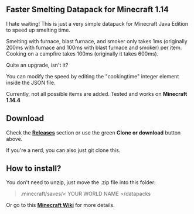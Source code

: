 ## Faster Smelting Datapack for Minecraft 1.14

I hate waiting! This is just a very simple datapack for Minecraft Java Edition to speed up smelting time.

Smelting with furnace, blast furnace, and smoker only takes 1ms (originally 200ms with furnace and 100ms with blast furnace and smoker) per item.
Cooking on a campfire takes 100ms (originally it takes 600ms).

Quite an upgrade, isn't it?

You can modify the speed by editing the "cookingtime" integer element inside the JSON file.

Currently, not all possible items are added.
Tested and works on **Minecraft 1.14.4**

## Download

Check the [**Releases**](https://github.com/prastya28/faster-smelting-datapack/releases) section or use the green **Clone or download** button above.

If you're a nerd, you can also just git clone this.

## How to install?

You don't need to unzip, just move the .zip file into this folder:

> .minecraft/saves/< YOUR WORLD NAME >/datapacks

Or go to this [**Minecraft Wiki**](https://minecraft.gamepedia.com/Tutorials/Installing_a_data_pack) for more details.
